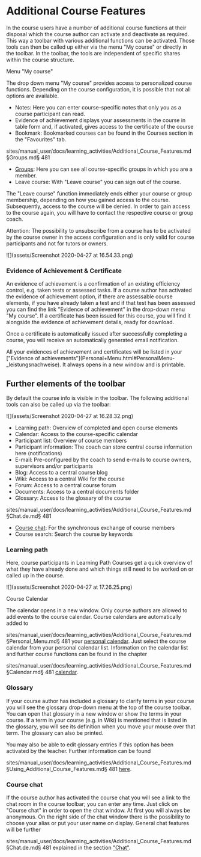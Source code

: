# Additional Course Features

In the course users have a number of additional course functions at their
disposal which the course author can activate and deactivate as required. This
way a toolbar with various additional functions can be activated. Those tools
can then be called up either via the menu "My course" or directly in the
toolbar. In the toolbar, the tools are independent of specific shares within
the course structure.

Menu "My course"

The drop down menu "My course" provides access to personalized course
functions. Depending on the course configuration, it is possible that not all
options are available.  

  * Notes: Here you can enter course-specific notes that only you as a course participant can read.
  * Evidence of achievement displays your assessments in the course in table form and, if activated, gives access to the certificate of the course
  * Bookmark: Bookmarked courses can be found in the Courses section in the "Favourites" tab.

sites/manual_user/docs/learning_activities/Additional_Course_Features.md §Groups.md§ 481
  * [Groups](Groups.html): Here you can see all course-specific groups in which you are a member.
  * Leave course: With "Leave course" you can sign out of the course.

The "Leave course" function immediately ends either your course or group
membership, depending on how you gained access to the course. Subsequently,
access to the course will be denied. In order to gain access to the course
again, you will have to contact the respective course or group coach.

Attention: The possibility to unsubscribe from a course has to be activated by
the course owner in the access configuration and is only valid for course
participants and not for tutors or owners.

![](assets/Screenshot 2020-04-27 at 16.54.33.png)

###  Evidence of Achievement & Certificate

An evidence of achievement is a confirmation of an existing efficiency
control, e.g. taken tests or assessed tasks. If a course author has activated
the evidence of achievement option, if there are assessable course elements,
if you have already taken a test and if that test has been assessed you can
find the link "Evidence of achievement" in the drop-down menu "My course". If
a certificate has been issued for this course, you will find it alongside the
evidence of achievement details, ready for download.

Once a certificate is automatically issued after successfully completing a
course, you will receive an automatically generated email notification.

All your evidences of achievement and certificates will be listed in your
["Evidence of achievements"](Personal+Menu.html#PersonalMenu-
_leistungsnachweise). It always opens in a new window and is printable.

  

  

## Further elements of the toolbar

By default the course info is visible in the toolbar. The following additional
tools can also be called up via the toolbar:

![](assets/Screenshot 2020-04-27 at 16.28.32.png)

  * Learning path: Overview of completed and open course elements
  * Calendar: Access to the course-specific calendar
  * Participant list: Overview of course members
  * Participant information: The coach can store central course information here (notifications)
  * E-mail: Pre-configured by the coach to send e-mails to course owners, supervisors and/or participants
  * Blog: Access to a central course blog
  * Wiki: Access to a central Wiki for the course
  * Forum: Access to a central course forum
  * Documents: Access to a central documents folder
  * Glossary: Access to the glossary of the course

sites/manual_user/docs/learning_activities/Additional_Course_Features.md §Chat.de.md§ 481
  * [Course chat](../personal/Chat.de.md): For the synchronous exchange of course members
  * Course search: Search the course by keywords

  

### Learning path

Here, course participants in Learning Path Courses get a quick overview of
what they have already done and which things still need to be worked on or
called up in the course.

![](assets/Screenshot 2020-04-27 at 17.26.25.png)

  

Course Calendar

The calendar opens in a new window. Only course authors are allowed to add
events to the course calendar. Course calendars are automatically added to

sites/manual_user/docs/learning_activities/Additional_Course_Features.md §Personal_Menu.md§ 481
your [personal calendar](../personal/Personal_Menu.md#PersonalMenu-_pers_kalender). Just
select the course calendar from your personal calendar list. Information on
the calendar list and further course functions can be found in the chapter

sites/manual_user/docs/learning_activities/Additional_Course_Features.md §Calendar.md§ 481
[calendar](../personal/Calendar.md).

###   Glossary

If your course author has included a glossary to clarify terms in your course
you will see the glossary drop-down menu at the top of the course toolbar. You
can open that glossary in a new window or show the terms in your course. If a
term in your course (e.g. in Wiki) is mentioned that is listed in the
glossary, you will see its definition when you move your mouse over that term.
The glossary can also be printed.

You may also be able to edit glossary entries if this option has been
activated by the teacher. Further information can be found

sites/manual_user/docs/learning_activities/Additional_Course_Features.md §Using_Additional_Course_Features.md§ 481
[here](../course_operation/Using_Additional_Course_Features.md).

###   Course chat

If the course author has activated the course chat you will see a link to the
chat room in the course toolbar; you can enter any time. Just click on "Course
chat" in order to open the chat window. At first you will always be anonymous.
On the right side of the chat window there is the possibility to choose your
alias or put your user name on display. General chat features will be further

sites/manual_user/docs/learning_activities/Additional_Course_Features.md §Chat.de.md§ 481
explained in the section ["Chat"](../personal/Chat.de.md).

  

  

